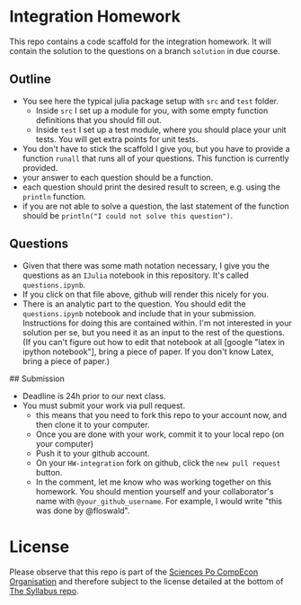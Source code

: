 
# Integration Homework

This repo contains a code scaffold for the integration homework. It will contain the solution to the questions on a branch `solution` in due course.

## Outline

* You see here the typical julia package setup with `src` and `test` folder. 
	* Inside `src` I set up a module for you, with some empty function definitions that you should fill out. 
	* Inside `test` I set up a test module, where you should place your unit tests. You will get extra points for unit tests.
* You don't have to stick the scaffold I give you, but you have to provide a function `runall` that runs all of your questions. This function is currently provided.
* your answer to each question should be a function.
* each question should print the desired result to screen, e.g. using the `println` function.
* if you are not able to solve a question, the last statement of the function should be `println("I could not solve this question")`.

## Questions

* Given that there was some math notation necessary, I give you the questions as an `IJulia` notebook in this repository. It's called `questions.ipynb`.
* If you click on that file above, github will render this nicely for you.
* There is an analytic part to the question. You should edit the `questions.ipynb` notebook and include that in your submission. Instructions for doing this are contained within. I'm not interested in your solution per se, but you need it as an input to the rest of the questions. (If you can't figure out how to edit that notebook at all [google "latex in ipython notebook"], bring a piece of paper. If you don't know Latex, bring a piece of paper.)

## Submission

* Deadline is 24h prior to our next class.
* You must submit your work via pull request.
	* this means that you need to fork this repo to your account now, and then clone it to your computer.
	* Once you are done with your work, commit it to your local repo (on your computer)
	* Push it to your github account.
	* On your `HW-integration` fork on github, click the `new pull request` button.
	* In the comment, let me know who was working together on this homework. You should mention yourself and your collaborator's name with `@your_github_username`. For example, I would write "this was done by @floswald".


# License

Please observe that this repo is part of the [Sciences Po CompEcon Organisation](https://github.com/ScPo-CompEcon) and therefore subject to the license detailed at the bottom of [The Syllabus repo](https://github.com/ScPo-CompEcon/Syllabus).
